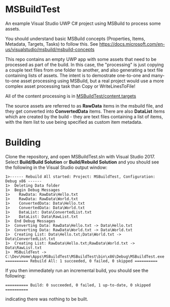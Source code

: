 # MSBuildTest
An example Visual Studio UWP C# project using MSBuild to process some assets.

You should understand basic MSBuild concepts (Properties, Items, Metadata, Targets, Tasks) to follow this.
See https://docs.microsoft.com/en-us/visualstudio/msbuild/msbuild-concepts

This repo contains an empty UWP app with some assets that need to be processed as part of the build. In this case, the "processing" 
is just copying a couple text files from one folder to another, and also generating a text file containing lists of assets. 
The intent is to demostrate one-to-one and many-to-one asset processing using MSBuild, but a real project would use a more
complex asset processing task than Copy or WriteLinesToFile!

All of the content processing is in [MSBuildTest/content.targets](MSBuildTest/content.targets)

The source assets are referred to as **RawData** items in the msbuild file, and they get converted into **ConvertedData** items. 
There are also **DataList** items which are created by the build - they are text files containing a list of items, 
with the item list to use being specified as custom item metadata.

# Building
Clone the repository, and open MSBuildTest.sln with Visual Studio 2017. Select **Build/Build Solution** or **Build/Rebuild Solution** and you should see the following 
in the Visual Studio output window:

    1>------ Rebuild All started: Project: MSBuildTest, Configuration: Debug x86 ------
    1>  Deleting Data folder
    1>  Begin Debug Messages
    1>    RawData: RawData\Hello.txt
    1>    RawData: RawData\World.txt
    1>    ConvertedData: Data\Hello.txt
    1>    ConvertedData: Data\World.txt
    1>    DataList: Data\ConvertedList.txt
    1>    DataList: Data\RawList.txt
    1>  End Debug Messages
    1>  Converting Data: RawData\Hello.txt -> Data\Hello.txt
    1>  Converting Data: RawData\World.txt -> Data\World.txt
    1>  Creating List: Data\Hello.txt;Data\World.txt -> Data\ConvertedList.txt
    1>  Creating List: RawData\Hello.txt;RawData\World.txt -> Data\RawList.txt
    1>  MSBuildTest -> C:\Dev\Home\Apps\MSBuildTest\MSBuildTest\bin\x86\Debug\MSBuildTest.exe
    ========== Rebuild All: 1 succeeded, 0 failed, 0 skipped ==========

If you then immediately run an incremental build, you should see the following:

    ========== Build: 0 succeeded, 0 failed, 1 up-to-date, 0 skipped ==========
    
indicating there was nothing to be built.
